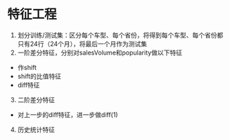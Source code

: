 # 特征工程

1. 划分训练/测试集：区分每个车型、每个省份，将得到每个车型、每个省份都只有24行（24个月），将最后一个月作为测试集
2. 一阶差分特征，分别对salesVolume和popularity做以下特征
- 作shift
- shift的比值特征
- diff特征
3. 二阶差分特征
- 对上一步的diff特征，进一步做diff(1)
4. 历史统计特征
